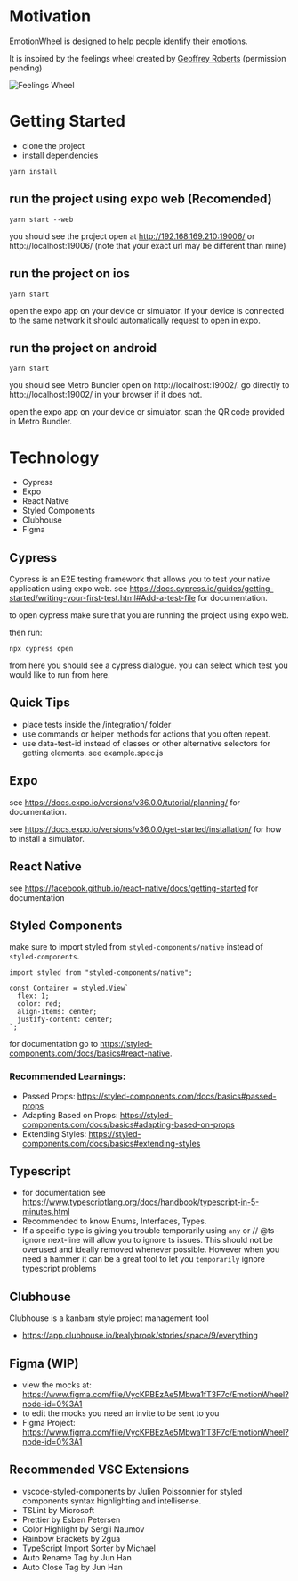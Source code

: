 # Motivation
EmotionWheel is designed to help people identify their emotions.

It is inspired by the feelings wheel created by [Geoffrey Roberts](https://imgur.com/tCWChf6) (permission pending)

![Feelings Wheel](https://i.imgur.com/tCWChf6.jpg)

# Getting Started
- clone the project
- install dependencies
```
yarn install
```

## run the project using expo web (Recomended)
```
yarn start --web
```
you should see the project open at http://192.168.169.210:19006/ or http://localhost:19006/ (note that your exact url may be different than mine)
## run the project on ios
```
yarn start
```
open the expo app on your device or simulator. if your device is connected to the same network it should automatically request to open in expo.

## run the project on android
```
yarn start
```
you should see Metro Bundler open on http://localhost:19002/. go directly to http://localhost:19002/ in your browser if it does not.

open the expo app on your device or simulator. scan the QR code provided in Metro Bundler.

# Technology
- Cypress
- Expo
- React Native
- Styled Components
- Clubhouse
- Figma
## Cypress
Cypress is an E2E testing framework that allows you to test your native application using expo web.
see https://docs.cypress.io/guides/getting-started/writing-your-first-test.html#Add-a-test-file for documentation.

to open cypress make sure that you are running the project using expo web.

then run:
```
npx cypress open
```

from here you should see a cypress dialogue. you can select which test you would like to run from here.

## Quick Tips
- place tests inside the /integration/ folder
- use commands or helper methods for actions that you often repeat.
- use data-test-id instead of classes or other alternative selectors for getting elements. see example.spec.js
## Expo
see https://docs.expo.io/versions/v36.0.0/tutorial/planning/ for documentation.

see https://docs.expo.io/versions/v36.0.0/get-started/installation/ for how to install a simulator.
## React Native
see https://facebook.github.io/react-native/docs/getting-started for documentation
## Styled Components
make sure to import styled from `styled-components/native` instead of `styled-components`.

```tsx
import styled from "styled-components/native";

const Container = styled.View`
  flex: 1;
  color: red;
  align-items: center;
  justify-content: center;
`;
```

for documentation go to https://styled-components.com/docs/basics#react-native.

### Recommended Learnings:
- Passed Props: https://styled-components.com/docs/basics#passed-props
- Adapting Based on Props: https://styled-components.com/docs/basics#adapting-based-on-props
- Extending Styles: https://styled-components.com/docs/basics#extending-styles

## Typescript
- for documentation see https://www.typescriptlang.org/docs/handbook/typescript-in-5-minutes.html
- Recommended to know Enums, Interfaces, Types.
- If a specific type is giving you trouble temporarily using `any` or // @ts-ignore next-line will allow you to ignore ts issues. This should not be overused and ideally removed whenever possible. However when you need a hammer it can be a great tool to let you `temporarily` ignore typescript problems

## Clubhouse
Clubhouse is a kanbam style project management tool

- https://app.clubhouse.io/kealybrook/stories/space/9/everything

## Figma (WIP)
- view the mocks at: https://www.figma.com/file/VycKPBEzAe5Mbwa1fT3F7c/EmotionWheel?node-id=0%3A1
- to edit the mocks you need an invite to be sent to you
- Figma Project: https://www.figma.com/file/VycKPBEzAe5Mbwa1fT3F7c/EmotionWheel?node-id=0%3A1

## Recommended VSC Extensions
- vscode-styled-components by Julien Poissonnier for styled components syntax highlighting and intellisense.
- TSLint by Microsoft
- Prettier by Esben Petersen
- Color Highlight by Sergii Naumov
- Rainbow Brackets by 2gua
- TypeScript Import Sorter by Michael
- Auto Rename Tag by Jun Han
- Auto Close Tag by Jun Han